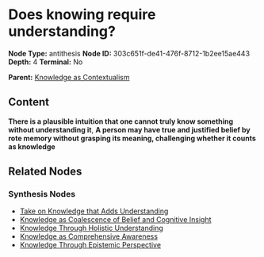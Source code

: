 # Does knowing require understanding?

**Node Type:** antithesis
**Node ID:** 303c651f-de41-476f-8712-1b2ee15ae443
**Depth:** 4
**Terminal:** No

**Parent:** [Knowledge as Contextualism](knowledge-as-contextualism-synthesis-75c060de-e6df-4e73-ab25-30a233c5299a.md)

## Content

**There is a plausible intuition that one cannot truly know something without understanding it**, **A person may have true and justified belief by rote memory without grasping its meaning, challenging whether it counts as knowledge**

## Related Nodes

### Synthesis Nodes

- [Take on Knowledge that Adds Understanding](take-on-knowledge-that-adds-understanding-synthesis-859fd4bb-a9da-4775-ac2f-d539e6dc8a6d.md)
- [Knowledge as Coalescence of Belief and Cognitive Insight](knowledge-as-coalescence-of-belief-and-cognitive-insight-synthesis-cc9d8891-c154-4f39-876f-9e1fa78af384.md)
- [Knowledge Through Holistic Understanding](knowledge-through-holistic-understanding-synthesis-173a609e-0498-48a3-8717-67b11c57faa6.md)
- [Knowledge as Comprehensive Awareness](knowledge-as-comprehensive-awareness-synthesis-9daa4326-e4dc-4f80-87e2-6eec7994e5ed.md)
- [Knowledge Through Epistemic Perspective](knowledge-through-epistemic-perspective-synthesis-2ea980b8-2a7e-4786-b2d0-7f419c175792.md)
